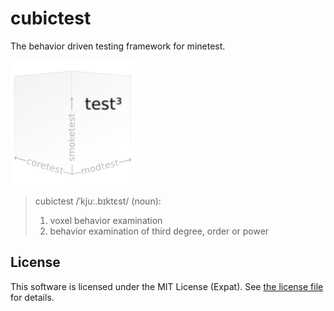 # cubictest
The behavior driven testing framework for minetest.

![test³ → coretest ⨉ smoketest ⨉ modtest](cubictest_logo.png)

> cubictest /ˈkjuː.bɪktɛst/ (noun):
>   1. voxel behavior examination
>   2. behavior examination of third degree, order or power

## License

This software is licensed under the MIT License (Expat).
See [the license file](MIT.license) for details.